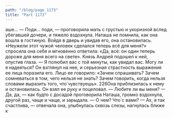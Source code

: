 ```yaml
---
path: "/blog/page_1173"
title: "Part 1173"
---
```


аше... — Поди... поди, — проговорила мать с грустью и укоризной вслед убегавшей дочери, и тяжело вздохнула.
Наташа не помнила, как она вошла в гостиную. Войдя в дверь и увидав его, она остановилась. «Неужели этот чужой человек сделался теперь всё для меня?» спросила она себя и мгновенно ответила: «Да, всё: он один теперь дороже для меня всего на свете». Князь Андрей подошел к ней, опустив глаза.
— Я полюбил вас с той минуты, как увидал вас. Могу ли я надеяться?
Он взглянул на нее, и серьезная страстность выражения ее лица поразила его. Лицо ее говорило: «Зачем спрашивать? Зачем сомневаться в том, чего нельзя не знать? Зачем говорить, когда нельзя словами выразить того, что́ чувствуешь».
226Она приблизилась к нему и остановилась. Он взял ее руку и поцеловал.
— Любите ли вы меня?
— Да, да, — как будто с досадой проговорила Наташа, громко вздохнула, другой раз, чаще и чаще, и зарыдала.
— О чем? Что̀ с вами?
— Ах, я так счастлива, — отвечала она, улыбнулась сквозь слезы, нагнулась ближе к 
